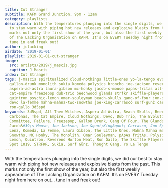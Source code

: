 ```yaml
---
title: Cut Stranger
subtitle: KAFM Grand Junction, 9pm - 12am
category: playlists
description: With the temperatures plunging into the single digits, we did our best
  to stay warm with piping hot new releases and explosive blasts from the past. This
  marks not only the first show of the year, but also the first weekly appearance
  of The Lacking Organization on KAFM. It’s on EVERY Tuesday night from here on out…
  tune in and freak out!
author: jclacking
airdate: '2019-01-01'
playlist: 2019-01-01-cut-stranger
image:
  src: artists/2019/j_mascis.jpg
  caption: J Mascis
index: Cut Stranger
tags: j-mascis spiritualized cloud-nothings little-ones yo-la-tengo evolution-control-committee
  gallon-drunk monolith sukia komeda polysics broncho joe-jackson reverend-horton-heat
  aspera-ad-astra laura-gibson mc-honky jacob-s-mouse papas-fritas all-them-witches
  cat-empire freezepop dub-trio beechwood glands strfkr skiffle-players kim-lenz thought-gang
  quintron psychic-lemon omar-souleyman beach-skulls gang-of-four jon-spencer failure
  devo la-femme mahna-mahna-two-snowths joe-king-carrasco surf-gunz carbonas spot-1019
  ron-gallo 3d5spd
keywords: 3d5spd, All Them Witches, Aspera Ad Astra, Beach Skulls, Beechwood, BRONCHO,
  Carbonas, The Cat Empire, Cloud Nothings, Devo, Dub Trio, The Evolution Control
  Committee, Failure, Freezepop, Gallon Drunk, Gang Of Four, The Glands, J Mascis,
  Jacob&#39;s Mouse, Joe Jackson, Joe &quot;King&quot; Carrasco, Jon Spencer, Kim
  Lenz, Komeda, La Femme, Laura Gibson, The Little Ones, Mahna Mahna &amp; The Two
  Snowths, MC Honky, The Monolith, Omar Souleyman, pApAs fritAs, Polysics, Psychic
  Lemon, Quintron, Reverend Horton Heat, Ron Gallo, The Skiffle Players, Spiritualized,
  Spot 1019, STRFKR, Sukia, Surf Günz, Thought Gang, Yo La Tengo
---
```

With the temperatures plunging into the single digits, we did our best to stay warm with piping hot new releases and explosive blasts from the past. This marks not only the first show of the year, but also the first weekly appearance of The Lacking Organization on KAFM. It’s on EVERY Tuesday night from here on out… tune in and freak out!
